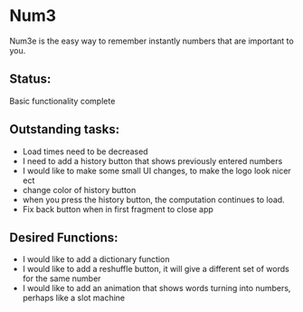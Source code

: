 Num3
====

Num3e is the easy way to remember instantly numbers that are important to you.

Status:
----------
Basic functionality complete

Outstanding tasks:
----------

* Load times need to be decreased
* I need to add a history button that shows previously entered numbers
* I would like to make some small UI changes, to make the logo look nicer ect 
* change color of history button 
* when you press the history button, the computation continues to load.
* Fix back button when in first fragment to close app


Desired Functions:
-----------------
* I would like to add a dictionary function 
* I would like to add a reshuffle button, it will give a different set of words for the same number
* I would like to add an animation that shows words turning into numbers, perhaps like a slot 
machine